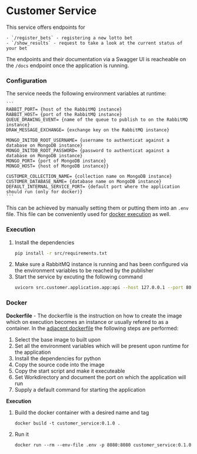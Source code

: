 # Customer Service
This service offers endpoints for

    - `/register_bets` - registering a new lotto bet
    - `/show_results` - request to take a look at the current status of your bet
The endpoints and their documentation via a Swagger UI is reacheable on the `/docs` endpoint once the application is running.

### Configuration
The service needs the following environment variables at runtime:

    ```
    RABBIT_PORT= {host of the RabbitMQ instance}
    RABBIT_HOST= {port of the RabbitMQ instance}
    QUEUE_DRAWING_EVENT= {name of the queue to publish to on the RabbitMQ instance}
    DRAW_MESSAGE_EXCHANGE= {exchange key on the RabbitMQ instance}

    MONGO_INITDB_ROOT_USERNAME= {username to authenticat against a database on MongoDB instance}
    MONGO_INITDB_ROOT_PASSWORD= {password to authenticat against a database on MongoDB instance}
    MONGO_PORT= {port of MongoDB instance}
    MONGO_HOST= {host of MongoDB instance}}

    CUSTOMER_COLLECTION_NAME= {collection name on MongoDB instance}
    CUSTOMER_DATABASE_NAME= {database name on MongoDB instance}
    DEFAULT_INTERNAL_SERVICE_PORT= {default port where the application should run (only for docker)}
    ```
This can be achieved by manually setting them or putting them into an `.env` file. This file can be conveniently used for [docker execution](#docker) as well.

### Execution
1. Install the dependencies
    ```bash
    pip install -r src/requirements.txt
    ```
2. Make sure a RabbitMQ instance is running and has been configured via the environment variables to be reached by the publisher
3. Start the service by excuting the following command
    ```bash
    uvicorn src.customer.application.app:api --host 127.0.0.1 --port 8080
    ```

### Docker
**Dockerfile** - The dockerfile is the instruction on how to create the image which on execution becomes an instance or usually refered to as a container. In the [adjacent dockerfile](./Dockerfile) the following steps are performed:
1. Select the base image to built upon
2. Set all the environment variables which will be present upon runtime for the application
3. Install the dependencies for python
4. Copy the source code into the image
5. Copy the start script and make it executeable
6. Set Workdirectory and document the port on which the application will run 
7. Supply a default command for starting the application

**Execution**

1. Build the docker container with a desired name and tag
    ```
    docker build -t customer_service:0.1.0 .
    ```
2. Run it 
    ```
    docker run --rm --env-file .env -p 8080:8080 customer_service:0.1.0
    ```